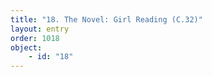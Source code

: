 ```yaml
---
title: "18. The Novel: Girl Reading (C.32)"
layout: entry
order: 1018
object:
    - id: "18"
---
```


